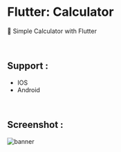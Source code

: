 # Flutter: Calculator
🧮 Simple Calculator with Flutter

<br/>

## Support :
- IOS
- Android

<br/>

## Screenshot :
![banner](https://github.com/SharifiDev/calculator/raw/master/banner.png)

